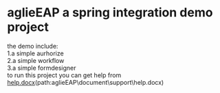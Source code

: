 aglieEAP  a spring integration demo project
========
the demo include:<br/>
1.a simple aurhorize<br/>
2.a simple workflow<br/>
3.a simple formdesigner<br/>
to run this project you can get help from <a href="/AgileEAP/aglieEAP/blob/master/document/support/help.docx" class="js-directory-link" id="28efa84447a7d0e7201ab251443db2a1-800c51f0f60d17a91442034dc6883c12ba4853ef" title="help.docx">help.docx</a>(path:aglieEAP\document\support\help.docx)